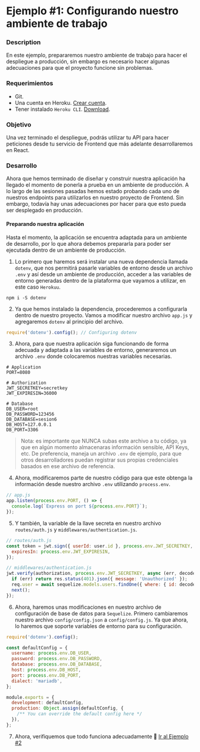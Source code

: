 # Ejemplo #1: Configurando nuestro ambiente de trabajo
### Description
En este ejemplo, prepararemos nuestro ambiente de trabajo para hacer el despliegue a producción, sin embargo es necesario hacer algunas adecuaciones para que el proyecto funcione sin problemas. 

### Requerimientos
- Git.
- Una cuenta en Heroku. [Crear cuenta](https://www.heroku.com/).
- Tener instalado `Heroku CLI`. [Download](https://devcenter.heroku.com/articles/heroku-cli#download-and-install).

### Objetivo
Una vez terminado el despliegue, podrás utilizar tu API para hacer peticiones desde tu servicio de Frontend que más adelante desarrollaremos en React.

### Desarrollo
Ahora que hemos terminado de diseñar y construir nuestra aplicación ha llegado el momento de ponerla a prueba en un ambiente de producción. A lo largo de las sesiones pasadas hemos estado probando cada uno de nuestros endpoints para utilizarlos en nuestro proyecto de Frontend. Sin embargo, todavía hay unas adecuaciones por hacer para que esto pueda ser desplegado en producción.

#### Preparando nuestra aplicación
Hasta el momento, la aplicación se encuentra adaptada para un ambiente de desarrollo, por lo que ahora debemos prepararla para poder ser ejecutada dentro de un ambiente de producción.

1. Lo primero que haremos será instalar una nueva dependencia llamada `dotenv`, que nos permitirá pasarle variables de entorno desde un archivo `.env` y así desde un ambiente de producción, acceder a las variables de entorno generadas dentro de la plataforma que vayamos a utilizar, en este caso `Herokuu`.
```
npm i -S dotenv
```

2. Ya que hemos instalado la dependencia, procederemos a configurarla dentro de nuestro proyecto. Vamos a modificar nuestro archivo `app.js` y agregaremos `dotenv` al principio del archivo.
```js
require('dotenv').config(); // Configuring dotenv
```

3. Ahora, para que nuestra aplicación siga funcionando de forma adecuada y adaptada a las variables de entorno, generaremos un archivo `.env` donde colocaremos nuestras variables necesarias.
```
# Application
PORT=8080

# Authorization
JWT_SECRETKEY=secretkey
JWT_EXPIRESIN=36000

# Database
DB_USER=root
DB_PASSWORD=123456
DB_DATABASE=sesion6
DB_HOST=127.0.0.1
DB_PORT=3306
```
> Nota: es importante que NUNCA subas este archivo a tu código, ya que en algún momento almacenaras información sensible, API Keys, etc. De preferencia, maneja un archivo `.env` de ejemplo, para que otros desarrolladores puedan registrar sus propias credenciales basados en ese archivo de referencia.

4. Ahora, modificaremos parte de nuestro código para que este obtenga la información desde nuestro archivo `.env` utilizando `process.env`.
```js
// app.js
app.listen(process.env.PORT, () => {
  console.log(`Express on port ${process.env.PORT}`);
});
```

5. Y también, la variable de la llave secreta en nuestro archivo `routes/auth.js` y `middlewares/authentication.js`.
```js
// routes/auth.js
const token = jwt.sign({ userId: user.id }, process.env.JWT_SECRETKEY, {
  expiresIn: process.env.JWT_EXPIRESIN,
});
```

```js
// middlewares/authentication.js
jwt.verify(authorization, process.env.JWT_SECRETKEY, async (err, decoded) => {
  if (err) return res.status(401).json({ message: 'Unauthorized' });
  req.user = await sequelize.models.users.findOne({ where: { id: decoded.userId }});
  next();
});
```

6. Ahora, haremos unas modificaciones en nuestro archivo de configuración de base de datos para `Sequelize`. Primero cambiaremos nuestro archivo `config/config.json` a `config/config.js`. Ya que ahora, lo haremos que soporte variables de entorno para su configuración.
```js
require('dotenv').config();

const defaultConfig = {
  username: process.env.DB_USER,
  password: process.env.DB_PASSWORD,
  database: process.env.DB_DATABASE,
  host: process.env.DB_HOST,
  port: process.env.DB_PORT,
  dialect: 'mariadb',
};

module.exports = {
  development: defaultConfig,
  production: Object.assign(defaultConfig, {
    /** You can override the default config here */
  }),
};
```

7. Ahora, verifiquemos que todo funciona adecuadamente 🚀
[Ir al Ejemplo #2](../Ejemplo-2/README.md)
